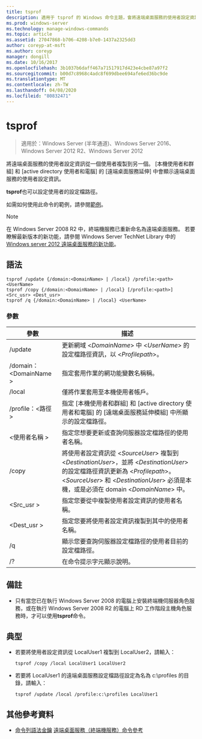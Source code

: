 ```yaml
---
title: tsprof
description: 適用于 tsprof 的 Windows 命令主題，會將遠端桌面服務的使用者設定資訊從一個使用者複製到另一個。
ms.prod: windows-server
ms.technology: manage-windows-commands
ms.topic: article
ms.assetid: 27047868-b706-4208-b7e0-1437a2325dd3
author: coreyp-at-msft
ms.author: coreyp
manager: dongill
ms.date: 10/16/2017
ms.openlocfilehash: 3b1037b6daff467a71517917d423e4cbe87a97f2
ms.sourcegitcommit: b00d7c8968c4adc8f699dbee694afe6ed36bc9de
ms.translationtype: MT
ms.contentlocale: zh-TW
ms.lasthandoff: 04/08/2020
ms.locfileid: "80832471"
---
```

# <a name="tsprof"></a>tsprof

>適用於：Windows Server (半年通道)、Windows Server 2016、Windows Server 2012 R2、Windows Server 2012

將遠端桌面服務的使用者設定資訊從一個使用者複製到另一個。
[本機使用者和群組] 和 [active directory 使用者和電腦] 的 [遠端桌面服務延伸] 中會顯示遠端桌面服務的使用者設定資訊。

**tsprof**也可以設定使用者的設定檔路徑。

如需如何使用此命令的範例，請參閱[範例](#BKMK_examples)。

> [!NOTE]
> 在 Windows Server 2008 R2 中，終端機服務已重新命名為遠端桌面服務。 若要瞭解最新版本的新功能，請參閱 Windows Server TechNet Library 中的[Windows server 2012 遠端桌面服務的新功能](https://technet.microsoft.com/library/hh831527)。

## <a name="syntax"></a>語法
```
tsprof /update {/domain:<DomainName> | /local} /profile:<path> <UserName>
tsprof /copy {/domain:<DomainName> | /local} [/profile:<path>] <Src_usr> <Dest_usr>
tsprof /q {/domain:<DomainName> | /local} <UserName>
```

### <a name="parameters"></a>參數
|參數|描述|
|-------|--------|
|/update|更新網域 <*DomainName*> 中 <*UserName*> 的設定檔路徑資訊，以 <*Profilepath*>。|
|/domain：\<DomainName >|指定套用作業的網功能變數名稱稱。|
|/local|僅將作業套用至本機使用者帳戶。|
|/profile：\<路徑 >|指定 [本機使用者和群組] 和 [active directory 使用者和電腦] 的 [遠端桌面服務延伸模組] 中所顯示的設定檔路徑。|
|\<使用者名稱 >|指定您想要更新或查詢伺服器設定檔路徑的使用者名稱。|
|/copy|將使用者設定資訊從 \<*SourceUser*> 複製到 \<*DestinationUser*>，並將 \<*DestinationUser*> 的設定檔路徑資訊更新為 \<*Profilepath*>。 \<*SourceUser*> 和 \<*DestinationUser*> 必須是本機，或是必須在 domain \<*DomainName*> 中。|
|\<Src_usr >|指定您要從中複製使用者設定資訊的使用者名稱。|
|\<Dest_usr >|指定您要將使用者設定資訊複製到其中的使用者名稱。|
|/q|顯示您要查詢伺服器設定檔路徑的使用者目前的設定檔路徑。|
|/?|在命令提示字元顯示說明。|

## <a name="remarks"></a>備註
-   只有當您已在執行 Windows Server 2008 的電腦上安裝終端機伺服器角色服務，或在執行 Windows Server 2008 R2 的電腦上 RD 工作階段主機角色服務時，才可以使用**tsprof**命令。

## <a name="examples"></a><a name=BKMK_examples></a>典型
-   若要將使用者設定資訊從 LocalUser1 複製到 LocalUser2，請輸入：
    ```
    tsprof /copy /local LocalUser1 LocalUser2
    ```
-   若要將 LocalUser1 的遠端桌面服務設定檔路徑設定為名為 c:\profiles 的目錄，請輸入：
    ```
    tsprof /update /local /profile:c:\profiles LocalUser1
    ```

## <a name="additional-references"></a>其他參考資料
- [命令列語法金鑰](command-line-syntax-key.md)
[遠端桌面服務（終端機服務）命令參考](remote-desktop-services-terminal-services-command-reference.md)
